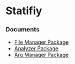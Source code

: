 # Statifiy



### Documents
* [File Manager Package](./FileManager/docs.md)
* [Analyzer Package](./Analyzer/docs.md)
* [Arg Manager Package](./ArgManager/docs.md)
